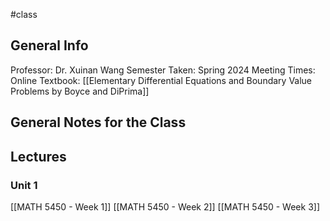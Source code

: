 #class
## General Info
Professor: Dr. Xuinan Wang
Semester Taken: Spring 2024
Meeting Times: Online
Textbook: [[Elementary Differential Equations and Boundary Value Problems by Boyce and DiPrima]]
## General Notes for the Class
## Lectures
### Unit 1
[[MATH 5450 - Week 1]]
[[MATH 5450 - Week 2]]
[[MATH 5450 - Week 3]]